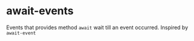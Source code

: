 # await-events
Events that provides method `await` wait till an event occurred. Inspired by `await-event`
